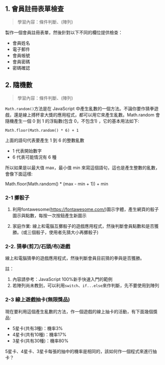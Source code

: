 ## 1. 會員註冊表單檢查

> 學習內容：條件判斷、(陣列)

製作一個會員註冊表單，然後針對以下不同的欄位提供檢查：

- 會員姓名
- 電子郵件
- 會員帳號
- 會員密碼
- 密碼確認

## 2. 隨機數

> 學習內容：條件判斷、(陣列)

`Math.random()`方法是在 JavaScript 中產生亂數的一個方法。不論你要作猜拳遊戲，還是線上搏杯拿大獎的應用程式，都可以用它來產生亂數。Math.random 會隨機產生一個 0 到 1 的浮點數(包含 0，不包含1) ，它的基本用法如下:

```
Math.floor(Math.random() * 6) + 1
```

上面的語句代表要產生 1 到 6 的整數亂數

- 1 代表開始數字
- 6 代表可能情況有 6 種

所以如果是以最大值 max，最小值 min 來寫這個語句，這也是產生整數的亂數，會像下面這樣:

Math.floor(Math.random() * (max - min + 1)) + min

### 2-1 擲骰子

1. 利用fontawesome(https://fontawesome.com/)圖示字體，產生網頁的骰子圖示與點數，每按一次按鈕產生新圖示

2. 家庭作業: 線上和電腦互擲骰子的遊戲應用程式，然後判斷會員點數和是否獲勝。(或三個骰子，使用者先猜大小再擲骰子)

### 2-2. 猜拳(剪刀/石頭/布)遊戲

線上和電腦猜拳的遊戲應用程式，然後判斷會員目前猜的拳與是否獲勝。

註：

1. 內容請參考：JavaScript 100%新手快速入門的範例
2. 若陣列尚未教到，可以利用`switch`、`if...else`來作判斷，先不要使用到陣列

### 2-3 線上遊戲抽卡(無限獎品)

現在要利用這個產生亂數的方法，作一個遊戲的線上抽卡的活動，有下面幾個獎品:

- 5星卡(共有3種)：機率3%
- 4星卡(共有10種)：機率17%
- 3星卡(共有30種)：機率80%

5星卡、4星卡、3星卡每張的抽中的機率是相同的，該如何作一個程式來進行抽卡？


